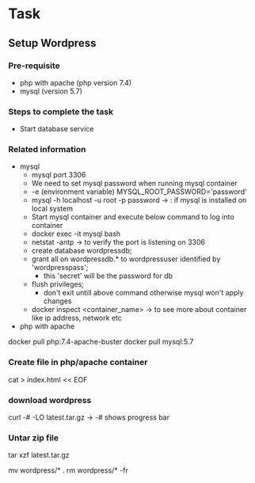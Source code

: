 # Task

## Setup Wordpress
### Pre-requisite
- php with apache (php version 7.4)
- mysql (version 5.7)



### Steps to complete the task
- Start database service




### Related information
- mysql
    - mysql port 3306
    - We need to set mysql password when running mysql container
    - -e (environment variable) MYSQL_ROOT_PASSWORD='password'
    - mysql -h localhost -u root -p password -> : if mysql is installed on local system
    - Start mysql container and execute below command to log into container
    - docker exec -it mysql bash
    - netstat -antp -> to verify the port is listening on 3306
    - create database wordpressdb;
    - grant all on wordpressdb.* to wordpressuser identified by 'wordpresspass';
        - this 'secret' will be the password for db
    - flush privileges;
        - don't exit untill above command otherwise mysql won't apply changes
    - docker inspect <container_name> -> to see more about container like ip address, network etc
- php with apache


docker pull php:7.4-apache-buster
docker pull mysql:5.7


### Create file in php/apache container
cat > index.html << EOF

### download wordpress
curl -# -LO latest.tar.gz -> -# shows progress bar

### Untar zip file
tar xzf latest.tar.gz

mv wordpress/* .
rm  wordpress/* -fr